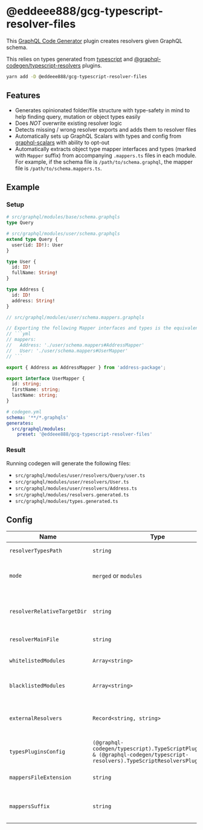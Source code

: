 # @eddeee888/gcg-typescript-resolver-files

This [GraphQL Code Generator](https://www.the-guild.dev/graphql/codegen) plugin creates resolvers given GraphQL schema.

This relies on types generated from [typescript](https://the-guild.dev/graphql/codegen/plugins/typescript/typescript) and [@graphql-codegen/typescript-resolvers](https://the-guild.dev/graphql/codegen/plugins/typescript/typescript-resolvers) plugins.

```bash
yarn add -D @eddeee888/gcg-typescript-resolver-files
```

## Features

- Generates opinionated folder/file structure with type-safety in mind to help finding query, mutation or object types easily
- Does _NOT_ overwrite existing resolver logic
- Detects missing / wrong resolver exports and adds them to resolver files
- Automatically sets up GraphQL Scalars with types and config from [graphql-scalars](https://github.com/Urigo/graphql-scalars) with ability to opt-out
- Automatically extracts object type mapper interfaces and types (marked with `Mapper` suffix) from accompanying `.mappers.ts` files in each module. For example, if the schema file is `/path/to/schema.graphql`, the mapper file is `/path/to/schema.mappers.ts`.

## Example

### Setup

```graphql
# src/graphql/modules/base/schema.graphqls
type Query
```

```graphql
# src/graphql/modules/user/schema.graphqls
extend type Query {
  user(id: ID!): User
}

type User {
  id: ID!
  fullName: String!
}

type Address {
  id: ID!
  address: String!
}
```

````ts
// src/graphql/modules/user/schema.mappers.graphqls

// Exporting the following Mapper interfaces and types is the equivalent of this codegen config:
// ```yml
// mappers:
//   Address: './user/schema.mappers#AddressMapper'
//   User: './user/schema.mappers#UserMapper'
// ```

export { Address as AddressMapper } from 'address-package';

export interface UserMapper {
  id: string;
  firstName: string;
  lastName: string;
}
````

```yml
# codegen.yml
schema: '**/*.graphqls'
generates:
  src/graphql/modules:
    preset: '@eddeee888/gcg-typescript-resolver-files'
```

### Result

Running codegen will generate the following files:

- `src/graphql/modules/user/resolvers/Query/user.ts`
- `src/graphql/modules/user/resolvers/User.ts`
- `src/graphql/modules/user/resolvers/Address.ts`
- `src/graphql/modules/resolvers.generated.ts`
- `src/graphql/modules/types.generated.ts`

## Config

| Name                        | Type                                                                                                                             | Description                                                                                                                                                                                                                                                                  |
| --------------------------- | -------------------------------------------------------------------------------------------------------------------------------- | ---------------------------------------------------------------------------------------------------------------------------------------------------------------------------------------------------------------------------------------------------------------------------- |
| `resolverTypesPath`         | `string`                                                                                                                         | (Default: `./types.generated.ts`) Relative path to type file generated by `typescript-resolvers` plugin.                                                                                                                                                                     |
| `mode`                      | `merged` or `modules`                                                                                                            | (Default: `modules`) How files are collocated. `modules` detects containing dir of a schema file as "modules", then split resolvers into those modules. `merged` treats `baseOutputDir` as the one and only module and generates resolvers.                                  |
| `resolverRelativeTargetDir` | `string`                                                                                                                         | (Default: `resolvers`) Relative path to target dir. For `config.mode=merged`, files will be generated into `<baseOutputDir>/<resolverRelativeTargetDir>`. For `config.mode=modules`, files will be generated into `<baseOutputDir>/<moduleName>/<resolverRelativeTargetDir>` |
| `resolverMainFile`          | `string`                                                                                                                         | (Default: `./resolvers.generated.ts`) File that puts all generated resolvers together. Relative from `baseOutputDir`                                                                                                                                                         |
| `whitelistedModules`        | `Array<string>`                                                                                                                  | (Only works with `config.mode=modules`) Whitelists modules to generate files and entries in main file. By default all modules are whitelisted. Useful for gradual migrations.                                                                                                |
| `blacklistedModules`        | `Array<string>`                                                                                                                  | (Only works with `config.mode=modules`) Blacklists modules to avoid generate files and entries in main file. Useful for gradual migrations.                                                                                                                                  |
| `externalResolvers`         | `Record<string, string>`                                                                                                         | Map of relative or absolute path (prefixed with `~`) to external or existing resolvers. e.g. `DateTime: ~graphql-scalars#DateTimeResolver`, `Query.me: '~@org/meResolver#default as meResolver'`, `User: 'otherResolvers#User as UserResolver'`.                             |
| `typesPluginsConfig`        | `(@graphql-codegen/typescript).TypeScriptPluginConfig & (@graphql-codegen/typescript-resolvers).TypeScriptResolversPluginConfig` | Takes [typescript config](https://www.the-guild.dev/graphql/codegen/plugins/typescript/typescript) and [typescript-resolvers config](https://www.the-guild.dev/graphql/codegen/plugins/typescript/typescript-resolvers) to override the defaults                             |
| `mappersFileExtension`      | `string`                                                                                                                         | (Default: `.mappers.ts`) The files with this extension provides mappers interfaces and types for the schema files in the same dir.                                                                                                                                           |
| `mappersSuffix`             | `string`                                                                                                                         | (Default: `Mapper`) Exported interfaces and types with this suffix from `mappersFile` in each module are put into the mappers object of [@graphql-codegen/typescript-resolvers](https://the-guild.dev/graphql/codegen/plugins/typescript/typescript-resolvers) .             |
